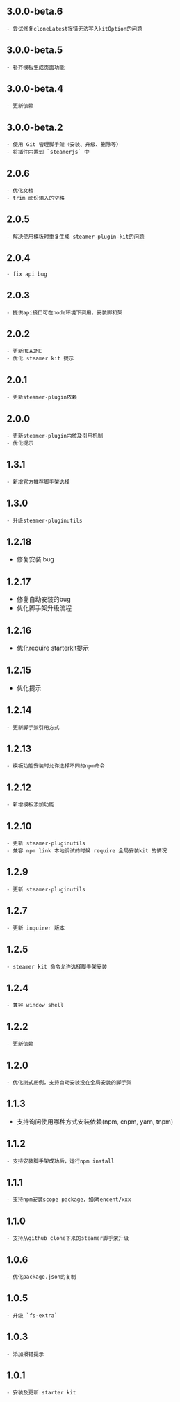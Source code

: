 ## 3.0.0-beta.6
	- 尝试修复cloneLatest报错无法写入kitOption的问题

## 3.0.0-beta.5
	- 补齐模板生成页面功能

## 3.0.0-beta.4
	- 更新依赖

## 3.0.0-beta.2
	- 使用 Git 管理脚手架（安装、升级、删除等）
	- 将插件内置到 `steamerjs` 中

## 2.0.6
	- 优化文档
	- trim 部份输入的空格

## 2.0.5
	- 解决使用模板时重复生成 steamer-plugin-kit的问题

## 2.0.4
	- fix api bug

## 2.0.3
	- 提供api接口可在node环境下调用，安装脚和架

## 2.0.2
	- 更新README
	- 优化 steamer kit 提示

## 2.0.1
	- 更新steamer-plugin依赖

## 2.0.0
	- 更新steamer-plugin内核及引用机制
	- 优化提示

## 1.3.1
	- 新增官方推荐脚手架选择

## 1.3.0
	- 升级steamer-pluginutils

## 1.2.18
   - 修复安装 bug


## 1.2.17
   - 修复自动安装的bug
   - 优化脚手架升级流程

## 1.2.16
   - 优化require starterkit提示

## 1.2.15
   - 优化提示

## 1.2.14
	- 更新脚手架引用方式

## 1.2.13
	- 模板功能安装时允许选择不同的npm命令

## 1.2.12
	- 新增模板添加功能

## 1.2.10
	- 更新 steamer-pluginutils
	- 兼容 npm link 本地调试的时候 require 全局安装kit 的情况

## 1.2.9
	- 更新 steamer-pluginutils


## 1.2.7 
	- 更新 inquirer 版本


## 1.2.5
	- steamer kit 命令允许选择脚手架安装


## 1.2.4
	- 兼容 window shell


## 1.2.2 
	- 更新依赖


## 1.2.0
	- 优化测式用例，支持自动安装没在全局安装的脚手架


## 1.1.3
-	支持询问使用哪种方式安装依赖(npm, cnpm, yarn, tnpm)


## 1.1.2
	- 支持安装脚手架成功后，运行npm install


## 1.1.1
	- 支持npm安装scope package，如@tencent/xxx


## 1.1.0
	- 支持从github clone下来的steamer脚手架升级


## 1.0.6
	- 优化package.json的复制


## 1.0.5
	- 升级 `fs-extra`


## 1.0.3
	- 添加报错提示


## 1.0.1 
	- 安装及更新 starter kit